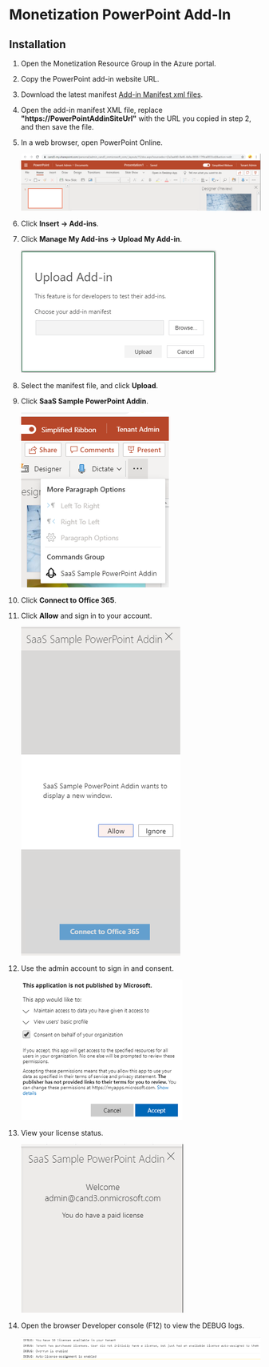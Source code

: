 # Monetization PowerPoint Add-In

## Installation

1. Open the Monetization Resource Group in the Azure portal.

1. Copy the PowerPoint add-in website URL.

1. Download the latest manifest [Add-in Manifest xml files](PowerPointAddInManifest.xml).

1. Open the add-in manifest XML file, replace **"https://PowerPointAddinSiteUrl"** with the URL you copied in step 2, and then save the file.

1. In a web browser, open PowerPoint Online.

   ![image-NewMessage](Images/28.png)

1. Click **Insert -> Add-ins**.

1. Click **Manage My Add-ins -> Upload My Add-in**.

   ![image-NewMessage](Images/17.png)

1. Select the manifest file, and click **Upload**.

1. Click **SaaS Sample PowerPoint Addin**.

   ![image-button](Images/29.png)

1. Click **Connect to Office 365**.

1. Click **Allow** and sign in to your account.

    ![image-openAddIn2](Images/30.png)

1. Use the admin account to sign in and consent.

    ![image-openAddIn3](Images/15.png)

1. View your license status.

    ![image-openAddIn3](Images/24.png)

1. Open the browser Developer console (F12) to view the DEBUG logs.

    ![image-openAddIn4](Images/27.png)
